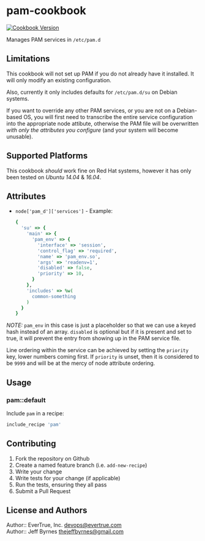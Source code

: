 # pam-cookbook

[![Cookbook Version](https://img.shields.io/cookbook/v/pam.svg)](https://supermarket.chef.io/cookbooks/pam)

Manages PAM services in `/etc/pam.d`

## Limitations

This cookbook will not set up PAM if you do not already have it installed. It will only modify an existing configuration.

Also, currently it only includes defaults for `/etc/pam.d/su` on Debian systems.

If you want to override any other PAM services, or you are not on a Debian-based OS, you will first need to transcribe the entire service configuration into the appropriate node attibute, otherwise the PAM file will be overwritten *with only the attributes you configure* (and your system will become unusable).

## Supported Platforms

This cookbook _should_ work fine on Red Hat systems, however it has only been tested on *Ubuntu 14.04* & *16.04*.

## Attributes

- `node['pam_d']['services']` - Example:

  ```ruby
  {
    'su' => {
      'main' => {
        'pam_env' => {
          'interface' => 'session',
          'control_flag' => 'required',
          'name' => 'pam_env.so',
          'args' => 'readenv=1',
          'disabled' => false,
          'priority' => 10,
        }
      },
      'includes' => %w(
        common-something
      )
    }
  }
  ```

*NOTE:* `pam_env` in this case is just a placeholder so that we can use a keyed hash instead of an array. `disabled` is optional but if it is present and set to true, it will prevent the entry from showing up in the PAM service file.

Line ordering within the service can be achieved by setting the `priority` key, lower numbers coming first. If `priority` is unset, then it is considered to be `9999` and will be at the mercy of node attribute ordering.

## Usage

### pam::default

Include `pam` in a recipe:

```ruby
include_recipe 'pam'
```

## Contributing

1. Fork the repository on Github
2. Create a named feature branch (i.e. `add-new-recipe`)
3. Write your change
4. Write tests for your change (if applicable)
5. Run the tests, ensuring they all pass
6. Submit a Pull Request

## License and Authors

Author:: EverTrue, Inc. <devops@evertrue.com>  
Author:: Jeff Byrnes <thejeffbyrnes@gmail.com>
